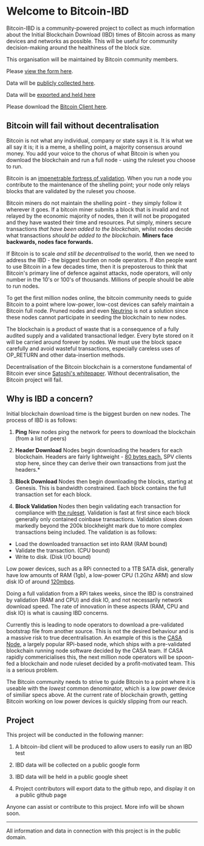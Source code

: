 # Welcome to Bitcoin-IBD

Bitcoin-IBD is a community-powered project to collect as much information about the Initial Blockchain Download (IBD) times of Bitcoin across as many devices and networks as possible. This will be useful for community decision-making around the healthiness of the block size. 

This organisation will be maintained by Bitcoin community members. 

Please [view the form here](https://docs.google.com/forms/d/e/1FAIpQLSeDonDOT0As3Yb0_Byk4QBDT91W4vUtqQIVUaR2uLuPHiWlPQ/viewform).

Data will be [publicly collected here](https://docs.google.com/spreadsheets/d/1zv0RcRIkX9IJRnlesnYC9pQIImaAcGEcBjn4sKW3Yng/edit?usp=sharing).

Data will be [exported and held here](https://github.com/bitcoin-ibd/bitcoin-ibd.github.io/tree/master/data)

Please download the [Bitcoin Client here](https://bitcoin.org/en/bitcoin-core/). 

## Bitcoin will fail without decentralisation

Bitcoin is not what any individual, company or state says it is. It is what we all say it is; it is a meme, a shelling point, a majority consensus around money. You add your voice to the chorus of what Bitcoin is when you download the blockchain and run a full node - using the ruleset you choose to run. 

Bitcoin is an [impenetrable fortress of validation](https://hackernoon.com/bitcoin-miners-beware-invalid-blocks-need-not-apply-51c293ee278b). When you run a node you contribute to the maintenance of the shelling point; your node only relays blocks that are validated by the ruleset you choose. 

Bitcoin miners do not maintain the shelling point - they simply follow it wherever it goes. If a bitcoin miner submits a block that is invalid and not relayed by the economic majority of nodes, then it will not be propogated and they have wasted their time and resources. Put simply, miners secure transactions *that have been added to the blockchain*, whilst nodes decide what transactions *should be added to the blockchain*. **Miners face backwards, nodes face forwards.** 

If Bitcoin is to scale *and still be decentralised* to the world, then we need to address the IBD - the biggest burden on node operators. If 4bn people want to use Bitcoin in a few decades time, then it is preposterous to think that Bitcoin's primary line of defence against attacks, node operators, will only number in the 10's or 100's of thousands. Millions of people should be able to run nodes. 

To get the first million nodes online, the bitcoin community needs to guide Bitcoin to a point where low-power, low-cost devices can safely maintain a Bitcoin full node. Pruned nodes and even [Neutrino](https://github.com/lightninglabs/neutrino) is not a solution since these nodes cannot participate in seeding the blockchain to new nodes. 

The blockchain is a product of waste that is a consequence of a fully audited supply and a validated transactional ledger. Every byte stored on it will be carried around forever by nodes. We must use the block space carefully and avoid wasteful transactions, especially careless uses of OP_RETURN and other data-insertion methods. 

Decentralisation of the Bitcoin blockchain is a cornerstone fundamental of Bitcoin ever since [Satoshi's whitepaper](https://bitcoin.org/bitcoin.pdf). Without decentralisation, the Bitcoin project will fail.


## Why is IBD a concern?

Initial blockchain download time is the biggest burden on new nodes. The process of IBD is as follows:

1) **Ping** New nodes ping the network for peers to download the blockchain (from a list of peers)

2) **Header Download** Nodes begin downloading the headers for each blockchain. Headers are fairly lightweight - [80 bytes each.](https://bitcoin.stackexchange.com/questions/48420/what-hardware-requirements-does-a-spv-client-have?rq=1) SPV clients stop here, since they can derive their own transactions from just the headers.*

3) **Block Download** Nodes then begin downloading the blocks, starting at Genesis. This is bandwidth constrained. Each block contains the full transaction set for each block.

4) **Block Validation** Nodes then begin validating each transaction for compliance with [the ruleset](https://github.com/bitcoin/bitcoin/blob/master/src/consensus/tx_verify.cpp). Validation is fast at first since each block generally only contained coinbase transactions. Validation slows down markedly beyond the 200k blockheight mark due to more complex transactions being included. The validation is as follows:
  - Load the downloaded transaction set into RAM (RAM bound)
  - Validate the transaction. (CPU bound)
  - Write to disk. (Disk I/O bound)
  
Low power devices, such as a RPi connected to a 1TB SATA disk, generally have low amounts of RAM (1gb), a low-power CPU (1.2Ghz ARM) and slow disk IO of around [120mbps](https://www.amazon.com/Seagate-Portable-External-Drive-STGX1000400/dp/B07CRG7BBH/ref=sr_1_1_sspa?keywords=1tb+seagate&qid=1549926521&s=gateway&sr=8-1-spons&psc=1). 

Doing a full validation from a RPi takes weeks, since the IBD is constrained by validation (RAM and CPU) and disk IO, and not necessarily network download speed. The rate of innovation in these aspects (RAM, CPU and disk IO) is what is causing IBD concerns.

Currently this is leading to node operators to download a pre-validated bootstrap file from another source. This is not the desired behaviour and is a massive risk to true decentralisation. An example of this is the [CASA Node](https://store.casa/lightning-node/), a largely popular RPi-based node, which ships with a pre-validated blockchain running node software decided by the CASA team. If CASA rapidly commericialises this, the next million node operators will be spoon-fed a blockchain and node ruleset decided by a profit-motivated team. This is a serious problem. 

The Bitcoin community needs to strive to guide Bitcoin to a point where it is useable with the *lowest* common denominator, which is a low power device of similiar specs above. At the current rate of blockchain growth, getting Bitcoin working on low power devices is quickly slipping from our reach.

## Project

This project will be conducted in the following manner:

1) A bitcoin-ibd client will be produced to allow users to easily run an IBD test

2) IBD data will be collected on a public google form

3) IBD data will be held in a public google sheet

4) Project contributors will export data to the github repo, and display it on a public github page

Anyone can assist or contribute to this project. More info will be shown soon. 

******

All information and data in connection with this project is in the public domain. 
